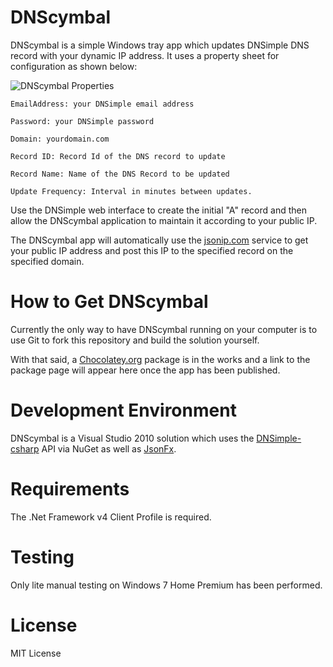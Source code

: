DNScymbal
=========
DNScymbal is a simple Windows tray app which updates DNSimple DNS record with your dynamic IP address. It uses a property sheet for configuration as shown below:

![DNScymbal Properties](/dwdii/DNScymbal/blob/master/readme/DnsCymbalProperties.png?raw=true "DNScymbal Properties")

    EmailAddress: your DNSimple email address

    Password: your DNSimple password

    Domain: yourdomain.com

    Record ID: Record Id of the DNS record to update

    Record Name: Name of the DNS Record to be updated

    Update Frequency: Interval in minutes between updates.

Use the DNSimple web interface to create the initial "A" record and then allow the DNScymbal application to maintain it according to your public IP.

The DNScymbal app will automatically use the [jsonip.com](http://jsonip.com/) service to get your public IP address
and post this IP to the specified record on the specified domain.

How to Get DNScymbal
====================
Currently the only way to have DNScymbal running on your computer is to use Git to fork this repository and build the solution yourself. 

With that said, a [Chocolatey.org](http://chocolatey.org/) package is in the works and a link to the package page will appear here once the app has been published.

Development Environment
=======================
DNScymbal is a Visual Studio 2010 solution which uses the [DNSimple-csharp](https://github.com/anderly/dnsimple-csharp) API via NuGet 
as well as [JsonFx](https://github.com/jsonfx/jsonfx).

Requirements
============
The .Net Framework v4 Client Profile is required.

Testing
=======
Only lite manual testing on Windows 7 Home Premium has been performed. 

License
=======
MIT License

